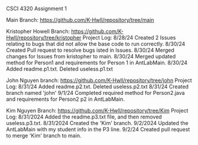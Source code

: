CSCI 4320 Assignment 1

Main Branch: https://github.com/K-Hwll/repository/tree/main

Kristopher Howell
Branch: https://github.com/K-Hwll/repository/tree/kristopher
Project Log:
8/28/24
Created 2 Issues relating to bugs that did not allow the base code to run correctly.
8/30/24
Created Pull request to resolve bugs isted in Issues. 
8/30/24
Merged changes for Issues from kristopher to main.
8/30/24
Merged updated method for Person1 and requirements for Person 1 in AntLabMain.
8/30/24
Added readme.p1.txt. Deleted useless.p1.txt


John Nguyen
branch: https://github.com/K-Hwll/repository/tree/john
Project Log:
8/31/24
Added readme.p2.txt. Deleted useless.p2.txt
8/31/24
Created branch named 'john'
9/1/24
Completed required method for Person2.java and requirements for Person2 p2 in AntLabMain.

Kim Nguyen
Branch: https://github.com/K-Hwll/repository/tree/Kim
Project Log:
8/31/2024
Added the readme.p3.txt file, and then removed useless.p3.txt.
8/31/2024
Created the 'Kim' branch.
9/2/2024
Updated the AntLabMain with my student info in the P3 line.
9/2/24 
Created pull request to merge 'Kim' branch to main.
